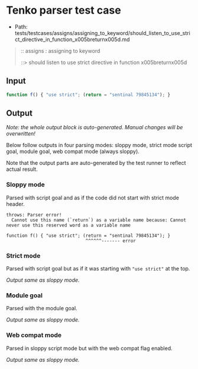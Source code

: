 # Tenko parser test case

- Path: tests/testcases/assigns/assigning_to_keyword/should_listen_to_use_strict_directive_in_function_x005breturnx005d.md

> :: assigns : assigning to keyword
>
> ::> should listen to use strict directive in function x005breturnx005d

## Input

`````js
function f() { "use strict"; (return = "sentinal 79845134"); }
`````

## Output

_Note: the whole output block is auto-generated. Manual changes will be overwritten!_

Below follow outputs in four parsing modes: sloppy mode, strict mode script goal, module goal, web compat mode (always sloppy).

Note that the output parts are auto-generated by the test runner to reflect actual result.

### Sloppy mode

Parsed with script goal and as if the code did not start with strict mode header.

`````
throws: Parser error!
  Cannot use this name (`return`) as a variable name because: Cannot never use this reserved word as a variable name

function f() { "use strict"; (return = "sentinal 79845134"); }
                              ^^^^^^------- error
`````

### Strict mode

Parsed with script goal but as if it was starting with `"use strict"` at the top.

_Output same as sloppy mode._

### Module goal

Parsed with the module goal.

_Output same as sloppy mode._

### Web compat mode

Parsed in sloppy script mode but with the web compat flag enabled.

_Output same as sloppy mode._
